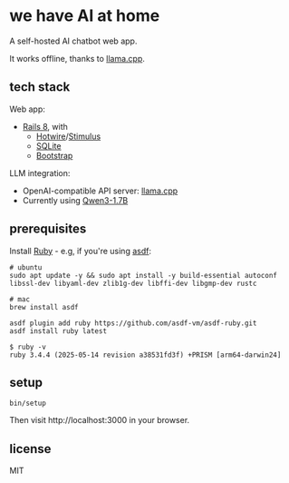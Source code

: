 # we have AI at home

A self-hosted AI chatbot web app.

It works offline, thanks to [llama.cpp](https://github.com/ggml-org/llama.cpp).

## tech stack

Web app:

- [Rails 8](https://rubyonrails.org), with
  - [Hotwire](https://hotwired.dev)/[Stimulus](https://stimulus.hotwired.dev)
  - [SQLite](https://sqlite.org/index.html)
  - [Bootstrap](https://getbootstrap.com/docs/5.3)

LLM integration:

- OpenAI-compatible API server: [llama.cpp](https://github.com/ggml-org/llama.cpp)
- Currently using [Qwen3-1.7B](https://huggingface.co/ggml-org/Qwen3-1.7B-GGUF)

## prerequisites

Install [Ruby](https://www.ruby-lang.org) - e.g, if you're using [asdf](https://asdf-vm.com):

```
# ubuntu
sudo apt update -y && sudo apt install -y build-essential autoconf libssl-dev libyaml-dev zlib1g-dev libffi-dev libgmp-dev rustc

# mac
brew install asdf

asdf plugin add ruby https://github.com/asdf-vm/asdf-ruby.git
asdf install ruby latest
```

```console
$ ruby -v
ruby 3.4.4 (2025-05-14 revision a38531fd3f) +PRISM [arm64-darwin24]
```

## setup

```
bin/setup
```

Then visit http://localhost:3000 in your browser.

## license

MIT
